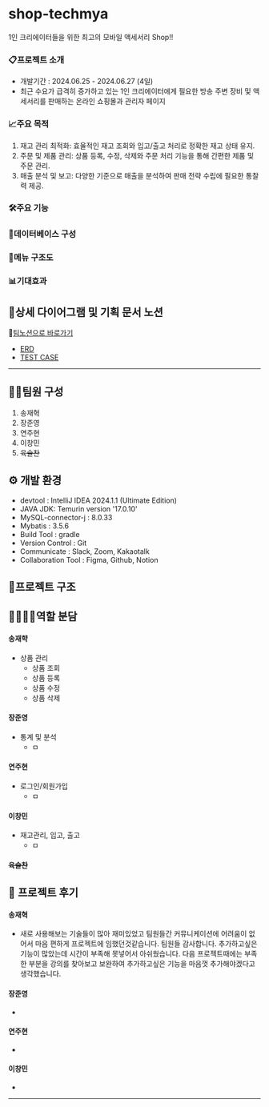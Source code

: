 
# shop-techmya
1인 크리에이터들을 위한 최고의 모바일 액세서리 Shop!!

### 📋프로젝트 소개
* 개발기간 : 2024.06.25 - 2024.06.27 (4일)
* 최근 수요가 급격히 증가하고 있는 1인 크리에이터에게 필요한 방송 주변 장비 및 액세서리를 판매하는 온라인 쇼핑몰과 관리자 페이지

### 📈주요 목적
1. 재고 관리 최적화: 효율적인 재고 조회와 입고/출고 처리로 정확한 재고 상태 유지.
2. 주문 및 제품 관리: 상품 등록, 수정, 삭제와 주문 처리 기능을 통해 간편한 제품 및 주문 관리.
3. 매출 분석 및 보고: 다양한 기준으로 매출을 분석하여 판매 전략 수립에 필요한 통찰력 제공.

### 🛠️주요 기능



### 🐬데이터베이스 구성


### 📂메뉴 구조도


### 📊기대효과



## 📑상세 다이어그램 및 기획 문서 노션
  🔗[팀노션으로 바로가기](https://www.notion.so/coffit23/3-3355ABC-c26bbee54bbf44fd86fc559fd41e5981?pvs=4)
* [ERD](https://www.notion.so/coffit23/ERD-ed25229c49c54ffd94cff72472be39a2?pvs=4)
* [TEST CASE](https://www.notion.so/coffit23/TEST-CASE-165e5eaad3c54d89a5cc61bbf0e1cf0b?pvs=4)

* * *

## 🧑‍💻팀원 구성
1. 송재혁
2. 장준영
3. 연주현
4. 이창민
5. ~~육슬찬~~

## ⚙️ 개발 환경
* devtool : IntelliJ IDEA 2024.1.1 (Ultimate Edition)
* JAVA JDK: Temurin version '17.0.10'
* MySQL-connector-j : 8.0.33
* Mybatis : 3.5.6
* Build Tool : gradle
* Version Control : Git
* Communicate : Slack, Zoom, Kakaotalk
* Collaboration Tool : Figma, Github, Notion

## 🩻프로젝트 구조



## 🧑‍🧑‍🧒‍🧒역할 분담

#### 송재햑
* 상품 관리
  * 상품 조회
  * 상품 등록
  * 상품 수정
  * 상품 삭제


#### 장준영
* 통계 및 분석
  * ㅁ

#### 연주현
* 로그인/회원가입
  * ㅁ

#### 이창민
* 재고관리, 입고, 출고
  * ㅁ

#### ~~육슬찬~~


## 📕 프로젝트 후기

#### 송재혁
* 새로 사용해보는 기술들이 많아 재미있었고 팀원들간 커뮤니케이션에 어려움이 없어서 마음 편하게 프로젝트에 임했던것같습니다. 팀원들 감사합니다.
        추가하고싶은 기능이 많았는데 시간이 부족해 못넣어서 아쉬웠습니다. 다음 프로젝트때에는 부족한 부분을 강의를 찾아보고 보완하여 추가하고싶은 기능을 마음껏 추가해야겠다고 생각했습니다. 

#### 장준영
* 

#### 연주현
* 

#### 이창민
* 




<hr>

